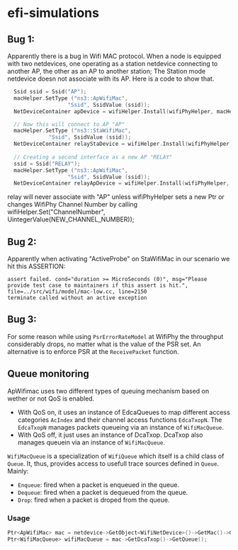 # efi-simulations

## Bug 1:
Apparently there is a bug in Wifi MAC protocol. When a node is equipped with two netdevices, one operating as a station netdevice connecting to another AP, the other as an AP to another station; The Station mode netdevice doesn not associate with its AP.
Here is a code to show that.

```cpp
  Ssid ssid = Ssid("AP");
  macHelper.SetType ("ns3::ApWifiMac",
                   "Ssid", SsidValue (ssid));
  NetDeviceContainer apDevice = wifiHelper.Install(wifiPhyHelper, macHelper, ap);

  // Now this will connect to AP "AP"
  macHelper.SetType ("ns3::StaWifiMac",
		     "Ssid", SsidValue (ssid));
  NetDeviceContainer relayStaDevice = wifiHelper.Install(wifiPhyHelper, macHelper, relay);
  
  // Creating a second interface as a new AP "RELAY"
  ssid = Ssid("RELAY");
  macHelper.SetType ("ns3::ApWifiMac",
                   "Ssid", SsidValue (ssid));
  NetDeviceContainer relayApDevice = wifiHelper.Install(wifiPhyHelper, macHelper, relay);
```

relay will never associate with "AP" unless wifiPhyHelper sets a new Ptr<Channel> or changes WifiPhy Channel Number by calling wifiHelper.Set("ChannelNumber", UintegerValue(NEW_CHANNEL_NUMBER));

## Bug 2:
Apparently when activating "ActiveProbe" on StaWifiMac in our scenario we hit this ASSERTION:

```
assert failed. cond="duration >= MicroSeconds (0)", msg="Please provide test case to maintainers if this assert is hit.", file=../src/wifi/model/mac-low.cc, line=2150
terminate called without an active exception
```
## Bug 3:
For some reason while using ```PsrErrorRateModel``` at WifiPhy the throughput considerably drops, no matter what is the value of the PSR set.
An alternative is to enforce PSR at the ```ReceivePacket``` function.

## Queue monitoring
ApWifimac uses two different types of queuing mechanism based on wether or not QoS is enabled.
* With QoS on, it uses an instance of EdcaQueues to map different access categories ```AcIndex``` and their channel access functions ```EdcaTxopN```. The ```EdcaTxopN``` manages packets queueing via an instance of ```WifiMacQueue```.
* With QoS off, it just uses an instance of DcaTxop. DcaTxop also manages queuein via an instance of ```WifiMacQueue```.

```WifiMacQueue``` is a specialization of ```WifiQueue``` which itself is a child class of ```Queue```. It, thus, provides access to usefull trace sources defined in ```Queue```. Mainly:
- ```Enqueue```: fired when a packet is enqueued in the queue.
- ```Dequeue```: fired when a packet is dequeued from the queue.
- ```Drop```: fired when a packet is droped from the queue.

### Usage
```cpp
Ptr<ApWifiMac> mac = netdevice->GetObject<WifiNetDevice>()->GetMac()->GetObject<ApWifiMac>();
Ptr<WifiMacQueue> wifiMacQueue = mac->GetDcaTxop()->GetQueue();
